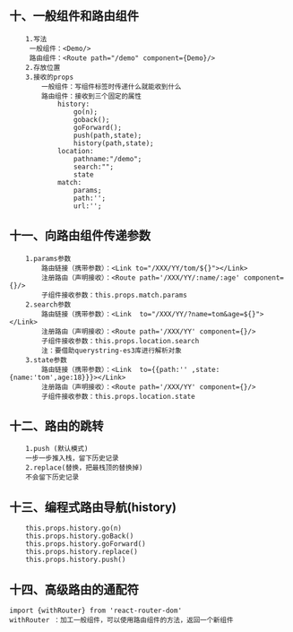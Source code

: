 ## 十、一般组件和路由组件
        1.写法
         一般组件：<Demo/>
         路由组件：<Route path="/demo" component={Demo}/>
        2.存放位置
        3.接收的props
            一般组件：写组件标签时传递什么就能收到什么
            路由组件：接收到三个固定的属性
                history:
                    go(n);
                    goback();
                    goForward();
                    push(path,state);
                    history(path,state);
                location:
                    pathname:"/demo";
                    search:"";
                    state
                match:
                    params;
                    path:'';
                    url:'';
## 十一、向路由组件传递参数
        1.params参数
            路由链接（携带参数）：<Link to="/XXX/YY/tom/${}"></Link>
            注册路由（声明接收）：<Route path='/XXX/YY/:name/:age' component={}/>
            子组件接收参数：this.props.match.params
        2.search参数
            路由链接（携带参数）：<Link  to="/XXX/YY/?name=tom&age=${}"></Link>
            注册路由（声明接收）：<Route path='/XXX/YY' component={}/>
            子组件接收参数：this.props.location.search
            注：要借助querystring-es3库进行解析对象
        3.state参数
            路由链接（携带参数）：<Link  to={{path:'' ,state:{name:'tom',age:18}}}></Link>
            注册路由（声明接收）：<Route path='/XXX/YY' component={}/>
            子组件接收参数：this.props.location.state

## 十二、路由的跳转
        1.push (默认模式)
        一步一步推入栈，留下历史记录
        2.replace(替换，把最栈顶的替换掉)
        不会留下历史记录

## 十三、编程式路由导航(history)
        this.props.history.go(n)
        this.props.history.goBack()
        this.props.history.goForward()
        this.props.history.replace()
        this.props.history.push()
## 十四、高级路由的通配符
    import {withRouter} from 'react-router-dom'
    withRouter ：加工一般组件，可以使用路由组件的方法，返回一个新组件